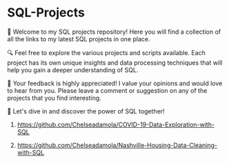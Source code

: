 # SQL-Projects

👋 Welcome to my SQL projects repository! Here you will find a collection of all the links to my latest SQL projects in one place.

🔍 Feel free to explore the various projects and scripts available. Each project has its own unique insights and data processing techniques that will help you gain a deeper understanding of SQL.

💬 Your feedback is highly appreciated! I value your opinions and would love to hear from you. Please leave a comment or suggestion on any of the projects that you find interesting.

🚀 Let's dive in and discover the power of SQL together!

1. https://github.com/Chelseadamola/COVID-19-Data-Exploration-with-SQL

2. https://github.com/Chelseadamola/Nashville-Housing-Data-Cleaning-with-SQL
